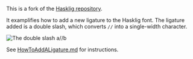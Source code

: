 This is a fork of the [Hasklig repository](https://github.com/i-tu/Hasklig).

It examplifies how to add a new ligature to the Hasklig font. The ligature added is a double slash, which converts `//` into a single-width character. 

![The double slash a//b](http://i.imgur.com/he67p1r.png)

See [HowToAddALigature.md](HowToAddALigature.md) for instructions.
